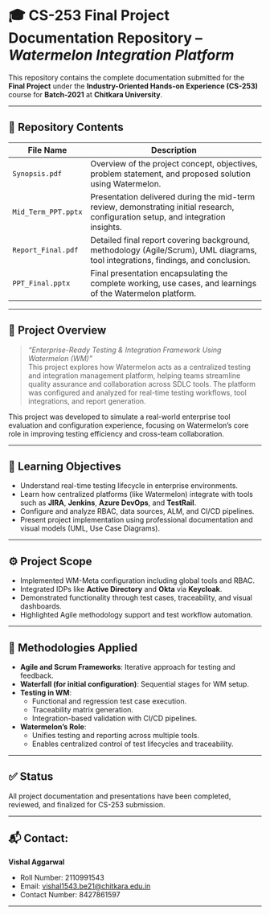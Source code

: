 # 🎓 CS-253 Final Project Documentation Repository – *Watermelon Integration Platform*

This repository contains the complete documentation submitted for the **Final Project** under the **Industry-Oriented Hands-on Experience (CS-253)** course for **Batch-2021** at **Chitkara University**.

---

## 📁 Repository Contents

| File Name           | Description |
|---------------------|-------------|
| `Synopsis.pdf`       | Overview of the project concept, objectives, problem statement, and proposed solution using Watermelon. |
| `Mid_Term_PPT.pptx`  | Presentation delivered during the mid-term review, demonstrating initial research, configuration setup, and integration insights. |
| `Report_Final.pdf`   | Detailed final report covering background, methodology (Agile/Scrum), UML diagrams, tool integrations, findings, and conclusion. |
| `PPT_Final.pptx`     | Final presentation encapsulating the complete working, use cases, and learnings of the Watermelon platform. |

---

## 📌 Project Overview

> _“Enterprise-Ready Testing & Integration Framework Using Watermelon (WM)”_  
> This project explores how Watermelon acts as a centralized testing and integration management platform, helping teams streamline quality assurance and collaboration across SDLC tools. The platform was configured and analyzed for real-time testing workflows, tool integrations, and report generation.

This project was developed to simulate a real-world enterprise tool evaluation and configuration experience, focusing on Watermelon’s core role in improving testing efficiency and cross-team collaboration.

---

## 🧠 Learning Objectives

- Understand real-time testing lifecycle in enterprise environments.
- Learn how centralized platforms (like Watermelon) integrate with tools such as **JIRA**, **Jenkins**, **Azure DevOps**, and **TestRail**.
- Configure and analyze RBAC, data sources, ALM, and CI/CD pipelines.
- Present project implementation using professional documentation and visual models (UML, Use Case Diagrams).

---

## ⚙️ Project Scope

- Implemented WM-Meta configuration including global tools and RBAC.
- Integrated IDPs like **Active Directory** and **Okta** via **Keycloak**.
- Demonstrated functionality through test cases, traceability, and visual dashboards.
- Highlighted Agile methodology support and test workflow automation.

---

## 🧪 Methodologies Applied

- **Agile and Scrum Frameworks**: Iterative approach for testing and feedback.
- **Waterfall (for initial configuration)**: Sequential stages for WM setup.
- **Testing in WM**:
  - Functional and regression test case execution.
  - Traceability matrix generation.
  - Integration-based validation with CI/CD pipelines.
- **Watermelon’s Role**:
  - Unifies testing and reporting across multiple tools.
  - Enables centralized control of test lifecycles and traceability.

---

## ✅ Status

All project documentation and presentations have been completed, reviewed, and finalized for CS-253 submission.

---

## 📬 Contact:

**Vishal Aggarwal**  
- Roll Number: 2110991543
- Email: vishal1543.be21@chitkara.edu.in
- Contact Number: 8427861597


---
